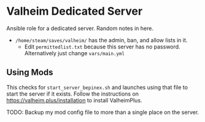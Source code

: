 # Valheim Dedicated Server

Ansible role for a dedicated server. Random notes in here.

* `/home/steam/saves/valheim/` has the admin, ban, and allow lists in it.
  * Edit `permittedlist.txt` because this server has no password. Alternatively just change `vars/main.yml`

## Using Mods

This checks for `start_server_bepinex.sh` and launches using that file to start the server if it exists. Follow the
instructions on <https://valheim.plus/installation> to install ValheimPlus.

TODO: Backup my mod config file to more than a single place on the server.
